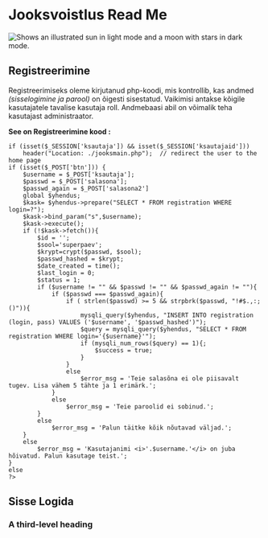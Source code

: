 # Jooksvoistlus Read Me 


 <picture>
  <img alt="Shows an illustrated sun in light mode and a moon with stars in dark mode." src="https://marathon100-cdn.fra1.digitaloceanspaces.com/images/news/p/berliinipoolmaraton021-G9JQ8v8TU6zc7zQ5Yp3r7ETCaNbV4h43.jpg">
</picture>

## Registreerimine
Registreerimiseks oleme kirjutanud php-koodi, mis kontrollib, kas andmed *(sisselogimine ja parool)* on õigesti sisestatud. Vaikimisi antakse kõigile kasutajatele tavalise kasutaja roll. Andmebaasi abil on võimalik teha kasutajast administraator.

**See on Registreerimine kood :**
```
if (isset($_SESSION['ksautaja']) && isset($_SESSION['ksautajaid']))
    header("Location: ./jooksmain.php");  // redirect the user to the home page
if (isset($_POST['btn'])) {
    $username = $_POST['ksautaja'];
    $passwd = $_POST['salasona'];
    $passwd_again = $_POST['salasona2']
    global $yhendus;
    $kask= $yhendus->prepare("SELECT * FROM registration WHERE login=?");
    $kask->bind_param("s",$username);
    $kask->execute();
    if (!$kask->fetch()){
        $id = '';
        $sool='superpaev';
        $krypt=crypt($passwd, $sool);
        $passwd_hashed = $krypt;
        $date_created = time();
        $last_login = 0;
        $status = 1;
        if ($username != "" && $passwd != "" && $passwd_again != ""){
            if ($passwd === $passwd_again){
                if ( strlen($passwd) >= 5 && strpbrk($passwd, "!#$.,:;()")){
                    mysqli_query($yhendus, "INSERT INTO registration (login, pass) VALUES ('$username', '$passwd_hashed')");
                    $query = mysqli_query($yhendus, "SELECT * FROM registration WHERE login='{$username}'");
                    if (mysqli_num_rows($query) == 1){;
                        $success = true;
                    }
                }
                else
                    $error_msg = 'Teie salasõna ei ole piisavalt tugev. Lisa vähem 5 tähte ja 1 erimärk.';
            }
            else
                $error_msg = 'Teie paroolid ei sobinud.';
        }
        else
            $error_msg = 'Palun täitke kõik nõutavad väljad.';
    }
    else
        $error_msg = 'Kasutajanimi <i>'.$username.'</i> on juba hõivatud. Palun kasutage teist.';
}
else
?>
```

## Sisse Logida
### A third-level heading
